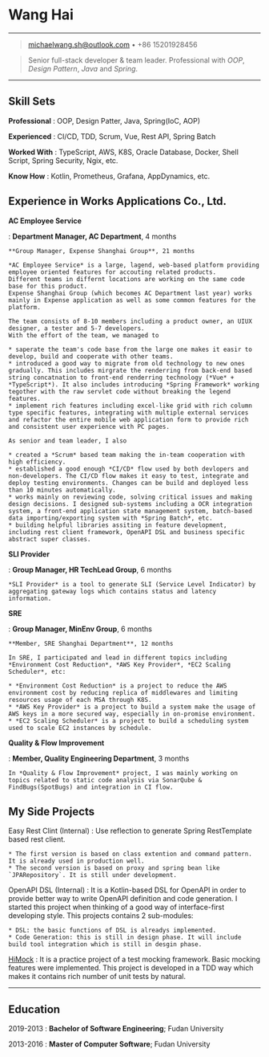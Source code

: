 Wang Hai
============

----

> <michaelwang.sh@outlook.com> • +86 15201928456

>  Senior full-stack developer & team leader. Professional with *OOP*, *Design Pattern*, *Java* and *Spring*.

----

Skill Sets
----------
**Professional**
:   OOP, Design Patter, Java, Spring(IoC, AOP)

**Experienced**
:   CI/CD, TDD, Scrum, Vue, Rest API, Spring Batch

**Worked With**
:   TypeScript, AWS, K8S, Oracle Database, Docker, Shell Script, Spring Security, Ngix, etc.

**Know How**
:   Kotlin, Prometheus, Grafana, AppDynamics, etc.


Experience in Works Applications Co., Ltd.
----------

**AC Employee Service**

:   **Department Manager, AC Department**, 4 months

    **Group Manager, Expense Shanghai Group**, 21 months

    *AC Employee Service* is a large, lagend, web-based platform providing employee oriented features for accouting related products.
    Different teams in differnt locations are working on the same code base for this product.
    Expense Shanghai Group (which becomes AC Department last year) works mainly in Expense application as well as some common features for the platform.

    The team consists of 8-10 members including a product owner, an UIUX designer, a tester and 5-7 developers.
    With the effort of the team, we managed to

    * saperate the team's code base from the large one makes it easir to develop, build and cooperate with other teams.
    * introduced a good way to migrate from old technology to new ones gradually. This includes mirgrate the renderring from back-end based string concatnation to front-end renderring technology (*Vue* + *TypeScript*). It also includes introducing *Spring Framework* working tegother with the raw servlet code without breaking the legend features.
    * implement rich features including excel-like grid with rich column type specific features, integrating with multiple external services and refactor the entire mobile web application form to provide rich and consistent user experience with PC pages.

    As senior and team leader, I also

    * created a *Scrum* based team making the in-team cooperation with high efficiency.
    * established a good enough *CI/CD* flow used by both devlopers and non-developers. The CI/CD flow makes it easy to test, integrate and deploy testing environments. Changes can be build and deployed less than 10 minutes automatically.
    * works mainly on reviewing code, solving critical issues and making design decisions. I designed sub-systems including a OCR integration system, a front-end application state management system, batch-based data importing/exporting system with *Spring Batch*, etc.
    * building helpful libraries assiting in feature development, including rest client framework, OpenAPI DSL and business specific abstract super classes.

**SLI Provider**

:   **Group Manager, HR TechLead Group**, 6 months

    *SLI Provider* is a tool to generate SLI (Service Level Indicator) by aggregating gateway logs which contains status and latency information.
    
**SRE**

:   **Group Manager, MinEnv Group**, 6 months

    **Member, SRE Shanghai Department**, 12 months

    In SRE, I participated and lead in different topics including *Environment Cost Reduction*, *AWS Key Provider*, *EC2 Scaling Scheduler*, etc:

    * *Environment Cost Reduction* is a project to reduce the AWS environment cost by reducing replica of middlewares and limiting resources usage of each MSA through K8S.
    * *AWS Key Provider* is a project to build a system make the usage of AWS keys in a more secured way, especially in on-promise environment.
    * *EC2 Scaling Scheduler* is a project to build a scheduling system used to scale EC2 instances by schedule.

**Quality & Flow Improvement**

:   **Member, Quality Engineering Department**, 3 months

    In *Quality & Flow Improvement* project, I was mainly working on topics related to static code analysis via SonarQube & FindBugs(SpotBugs) and integration in CI flow.


My Side Projects
--------------------

Easy Rest Clint (Internal)
:   Use reflection to generate Spring RestTemplate based rest client.

    * The first version is based on class extention and command pattern. It is already used in production well.
    * The second version is based on proxy and spring bean like `JPARepository`. It is still under development.

OpenAPI DSL (Internal)
:   It is a Kotlin-based DSL for OpenAPI in order to provide better way to write OpenAPI definition and code generation.
    I started this project when thinking of a good way of interface-first developing style. 
    This projects contains 2 sub-modules:

    * DSL: the basic functions of DSL is alreadys implemented.
    * Code Generation: this is still in design phase. It will include build tool integration which is still in desgin phase.

[HiMock][ref]
:   It is a practice project of a test mocking framework.
    Basic mocking features were implemented.
    This project is developed in a TDD way which makes it contains rich number of unit tests by natural.

[ref]: https://github.com/MichaelHai/himock

----

Education
---------

2019-2013
:   **Bachelor of Software Engineering**; Fudan University

2013-2016
:   **Master of Computer Software**; Fudan University